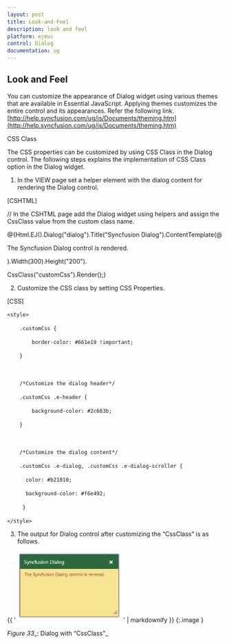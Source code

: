 ```yaml
---
layout: post
title: Look-and-Feel
description: look and feel
platform: ejmvc
control: Dialog
documentation: ug
---
```


## Look and Feel

You can customize the appearance of Dialog widget using various themes that are available in Essential JavaScript. Applying themes customizes the entire control and its appearances. Refer the following link.
[http://help.syncfusion.com/ug/js/Documents/theming.htm](http://help.syncfusion.com/ug/js/Documents/theming.htm)

CSS Class

The CSS properties can be customized by using CSS Class in the Dialog control. The following steps explains the implementation of CSS Class option in the Dialog widget.

1. In the VIEW page set a helper element with the dialog content for rendering the Dialog control. 





[CSHTML]

// In the CSHTML page add the Dialog widget using helpers and assign the CssClass value from the custom class name.





@{Html.EJ().Dialog("dialog").Title("Syncfusion Dialog").ContentTemplate(@<div>

The Syncfusion Dialog control is rendered.</div>).Width(300).Height("200").

CssClass("customCss").Render();}







2. Customize the CSS class by setting CSS Properties. 



[CSS]



    <style>

        .customCss {            

            border-color: #661e19 !important;

        }



        /*Customize the dialog header*/

        .customCss .e-header {

            background-color: #2c683b;

        }



        /*Customize the dialog content*/

        .customCss .e-dialog, .customCss .e-dialog-scroller {

          color: #b21010;

          background-color: #f6e492;        

         }

    </style>





3. The output for Dialog control after customizing the “CssClass” is as follows.

{{ '![C:/Users/ApoorvahR/Desktop/13.png](Look-and-Feel_images/Look-and-Feel_img1.png)' | markdownify }}
{:.image }


_Figure_ _33__: Dialog with “CssClass"_
















